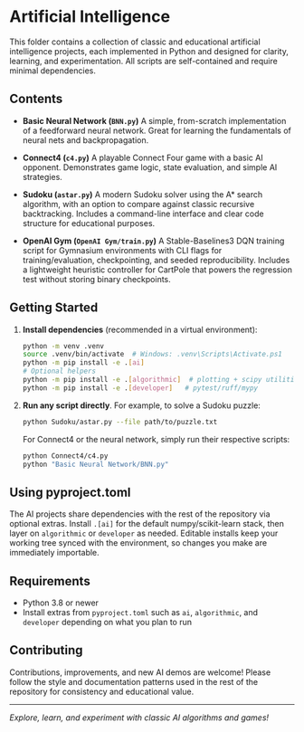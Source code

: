 # Artificial Intelligence

This folder contains a collection of classic and educational artificial intelligence projects, each implemented in Python and designed for clarity, learning, and experimentation. All scripts are self-contained and require minimal dependencies.

## Contents

- **Basic Neural Network (`BNN.py`)**
  A simple, from-scratch implementation of a feedforward neural network. Great for learning the fundamentals of neural nets and backpropagation.

- **Connect4 (`c4.py`)**
  A playable Connect Four game with a basic AI opponent. Demonstrates game logic, state evaluation, and simple AI strategies.

- **Sudoku (`astar.py`)**
  A modern Sudoku solver using the A* search algorithm, with an option to compare against classic recursive backtracking. Includes a command-line interface and clear code structure for educational purposes.

- **OpenAI Gym (`OpenAI Gym/train.py`)**
  A Stable-Baselines3 DQN training script for Gymnasium environments with CLI flags for training/evaluation, checkpointing, and seeded reproducibility. Includes a lightweight heuristic controller for CartPole that powers the regression test without storing binary checkpoints.

## Getting Started

1. **Install dependencies** (recommended in a virtual environment):

   ```bash
   python -m venv .venv
   source .venv/bin/activate  # Windows: .venv\Scripts\Activate.ps1
   python -m pip install -e .[ai]
   # Optional helpers
   python -m pip install -e .[algorithmic]  # plotting + scipy utilities
   python -m pip install -e .[developer]   # pytest/ruff/mypy
   ```

2. **Run any script directly**. For example, to solve a Sudoku puzzle:

   ```bash
   python Sudoku/astar.py --file path/to/puzzle.txt
   ```

   For Connect4 or the neural network, simply run their respective scripts:

   ```bash
   python Connect4/c4.py
   python "Basic Neural Network/BNN.py"
   ```

## Using pyproject.toml

The AI projects share dependencies with the rest of the repository via optional extras. Install `.[ai]` for the default numpy/scikit-learn stack, then layer on `algorithmic` or `developer` as needed. Editable installs keep your working tree synced with the environment, so changes you make are immediately importable.

## Requirements

- Python 3.8 or newer
- Install extras from `pyproject.toml` such as `ai`, `algorithmic`, and `developer` depending on what you plan to run

## Contributing

Contributions, improvements, and new AI demos are welcome! Please follow the style and documentation patterns used in the rest of the repository for consistency and educational value.

---

*Explore, learn, and experiment with classic AI algorithms and games!*
